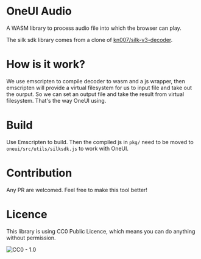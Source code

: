 # OneUI Audio

A WASM library to process audio file into which the browser can play.

The silk sdk library comes from a clone of [kn007/silk-v3-decoder](https://github.com/kn007/silk-v3-decoder).

# How is it work?

We use emscripten to compile decoder to wasm and a js wrapper, then emscripten will provide a virtual filesystem for us to input file and take out the ourput.
So we can set an output file and take the result from virtual filesystem. That's the way OneUI using.

# Build

Use Emscripten to build. Then the compiled js in `pkg/` need to be moved to `oneui/src/utils/silksdk.js` to work with OneUI.

# Contribution

Any PR are welcomed. Feel free to make this tool better!

# Licence

This library is using CC0 Public Licence, which means you can do anything without permission.

![CC0 - 1.0](https://i.creativecommons.org/p/zero/1.0/88x31.png)
